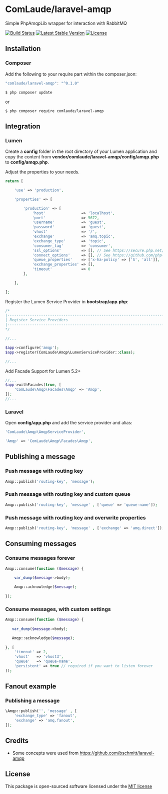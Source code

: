 # ComLaude/laravel-amqp
Simple PhpAmqpLib wrapper for interaction with RabbitMQ 

[![Build Status](https://travis-ci.com/ComLaude/laravel-amqp.svg?branch=master)](https://travis-ci.com/ComLaude/laravel-amqp)
[![Latest Stable Version](https://poser.pugx.org/comlaude/laravel-amqp/v)](//packagist.org/packages/comlaude/laravel-amqp)
[![License](https://poser.pugx.org/comlaude/laravel-amqp/license)](//packagist.org/packages/comlaude/laravel-amqp)

## Installation

### Composer

Add the following to your require part within the composer.json: 

```js
"comlaude/laravel-amqp": "^0.1.0"
```
```batch
$ php composer update
```

or

```
$ php composer require comlaude/laravel-amqp
```

## Integration

### Lumen

Create a **config** folder in the root directory of your Lumen application and copy the content
from **vendor/comlaude/laravel-amqp/config/amqp.php** to **config/amqp.php**.

Adjust the properties to your needs.

```php
return [

    'use' => 'production',

    'properties' => [

        'production' => [
            'host'                => 'localhost',
            'port'                => 5672,
            'username'            => 'guest',
            'password'            => 'guest',
            'vhost'               => '/',
            'exchange'            => 'amq.topic',
            'exchange_type'       => 'topic',
            'consumer_tag'        => 'consumer',
            'ssl_options'         => [], // See https://secure.php.net/manual/en/context.ssl.php
            'connect_options'     => [], // See https://github.com/php-amqplib/php-amqplib/blob/master/PhpAmqpLib/Connection/AMQPSSLConnection.php
            'queue_properties'    => ['x-ha-policy' => ['S', 'all']],
            'exchange_properties' => [],
            'timeout'             => 0
        ],

    ],

];
```

Register the Lumen Service Provider in **bootstrap/app.php**:

```php
/*
|--------------------------------------------------------------------------
| Register Service Providers
|--------------------------------------------------------------------------
*/

//...

$app->configure('amqp');
$app->register(ComLaude\Amqp\LumenServiceProvider::class);

//...
```

Add Facade Support for Lumen 5.2+

```php
//...
$app->withFacades(true, [
    'ComLaude\Amqp\Facades\Amqp' => 'Amqp',
]);
//...
```


### Laravel

Open **config/app.php** and add the service provider and alias:

```php
'ComLaude\Amqp\AmqpServiceProvider',
```

```php
'Amqp' => 'ComLaude\Amqp\Facades\Amqp',
```


## Publishing a message

### Push message with routing key

```php
Amqp::publish('routing-key', 'message');
```

### Push message with routing key and custom queue

```php	
Amqp::publish('routing-key', 'message' , ['queue' => 'queue-name']);
```

### Push message with routing key and overwrite properties

```php	
Amqp::publish('routing-key', 'message' , ['exchange' => 'amq.direct']);
```


## Consuming messages

### Consume messages forever

```php
Amqp::consume(function ($message) {
    		
    var_dump($message->body);

    Amqp::acknowledge($message);
        
});
```

### Consume messages, with custom settings

```php
Amqp::consume(function ($message) {
    		
   var_dump($message->body);

   Amqp::acknowledge($message);
      
}, [
    'timeout' => 2,
    'vhost'   => 'vhost3',
    'queue'   => 'queue-name',
    'persistent' => true // required if you want to listen forever
]);
```

## Fanout example

### Publishing a message

```php
\Amqp::publish('', 'message' , [
    'exchange_type' => 'fanout',
    'exchange' => 'amq.fanout',
]);
```

## Credits

* Some concepts were used from https://github.com/bschmitt/laravel-amqp

## License

This package is open-sourced software licensed under the [MIT license](http://opensource.org/licenses/MIT)